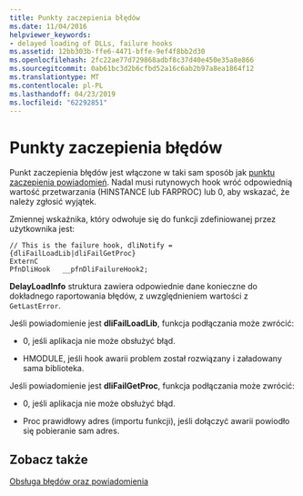 ```yaml
---
title: Punkty zaczepienia błędów
ms.date: 11/04/2016
helpviewer_keywords:
- delayed loading of DLLs, failure hooks
ms.assetid: 12bb303b-ffe6-4471-bffe-9ef4f8bb2d30
ms.openlocfilehash: 2fc22ae77d729868adbf8c37d40e450e35a8e866
ms.sourcegitcommit: 0ab61bc3d2b6cfbd52a16c6ab2b97a8ea1864f12
ms.translationtype: MT
ms.contentlocale: pl-PL
ms.lasthandoff: 04/23/2019
ms.locfileid: "62292851"
---
```

# <a name="failure-hooks"></a>Punkty zaczepienia błędów

Punkt zaczepienia błędów jest włączone w taki sam sposób jak [punktu zaczepienia powiadomień](notification-hooks.md). Nadal musi rutynowych hook wróć odpowiednią wartość przetwarzania (HINSTANCE lub FARPROC) lub 0, aby wskazać, że należy zgłosić wyjątek.

Zmiennej wskaźnika, który odwołuje się do funkcji zdefiniowanej przez użytkownika jest:

```
// This is the failure hook, dliNotify = {dliFailLoadLib|dliFailGetProc}
ExternC
PfnDliHook   __pfnDliFailureHook2;
```

**DelayLoadInfo** struktura zawiera odpowiednie dane konieczne do dokładnego raportowania błędów, z uwzględnieniem wartości z `GetLastError`.

Jeśli powiadomienie jest **dliFailLoadLib**, funkcja podłączania może zwrócić:

- 0, jeśli aplikacja nie może obsłużyć błąd.

- HMODULE, jeśli hook awarii problem został rozwiązany i załadowany sama biblioteka.

Jeśli powiadomienie jest **dliFailGetProc**, funkcja podłączania może zwrócić:

- 0, jeśli aplikacja nie może obsłużyć błąd.

- Proc prawidłowy adres (importu funkcji), jeśli dołączyć awarii powiodło się pobieranie sam adres.

## <a name="see-also"></a>Zobacz także

[Obsługa błędów oraz powiadomienia](error-handling-and-notification.md)
